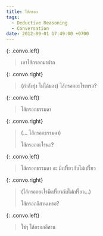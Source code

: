 ```yaml
---
title: ไส้กรอก
tags:
  - Deductive Reasoning
  - Conversation
date: 2012-09-01 17:49:00 +0700
---
```


{: .convo.left}
> เอาไส้กรอกมาฝาก

{: .convo.right}
> (กำลังยุ่ง ไม่ได้มอง) ไส้กรอกอะไรเหรอ?

{: .convo.left}
> ไส้กรอกธรรมดา

{: .convo.right}
> (... ไส้กรอกธรรมดา)
>
> ไส้กรอกอะไรนะ?

{: .convo.left}
> ไส้กรอกธรรมดา อะ มีเปรี้ยวกับไม่เปรี้ยว

{: .convo.right}
> (ไส้กรอกอะไรมีเปรี้ยวกับไม่เปรี้ยว...)
>
> ไส้กรอกอีสานเหรอ?

{: .convo.left}
> ใช่ๆ ไส้กรอกอีสาน